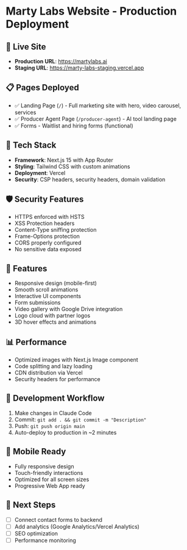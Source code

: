 # Marty Labs Website - Production Deployment

## 🚀 Live Site
- **Production URL**: https://martylabs.ai
- **Staging URL**: https://marty-labs-staging.vercel.app

## 📋 Pages Deployed
- ✅ Landing Page (`/`) - Full marketing site with hero, video carousel, services
- ✅ Producer Agent Page (`/producer-agent`) - AI tool landing page
- ✅ Forms - Waitlist and hiring forms (functional)

## 🔧 Tech Stack
- **Framework**: Next.js 15 with App Router
- **Styling**: Tailwind CSS with custom animations
- **Deployment**: Vercel
- **Security**: CSP headers, security headers, domain validation

## 🛡️ Security Features
- HTTPS enforced with HSTS
- XSS Protection headers
- Content-Type sniffing protection
- Frame-Options protection
- CORS properly configured
- No sensitive data exposed

## 🎨 Features
- Responsive design (mobile-first)
- Smooth scroll animations
- Interactive UI components
- Form submissions
- Video gallery with Google Drive integration
- Logo cloud with partner logos
- 3D hover effects and animations

## 📊 Performance
- Optimized images with Next.js Image component
- Code splitting and lazy loading
- CDN distribution via Vercel
- Security headers for performance

## 🔄 Development Workflow
1. Make changes in Claude Code
2. Commit: `git add . && git commit -m "Description"`
3. Push: `git push origin main`
4. Auto-deploy to production in ~2 minutes

## 📱 Mobile Ready
- Fully responsive design
- Touch-friendly interactions
- Optimized for all screen sizes
- Progressive Web App ready

## 🎯 Next Steps
- [ ] Connect contact forms to backend
- [ ] Add analytics (Google Analytics/Vercel Analytics)
- [ ] SEO optimization
- [ ] Performance monitoring